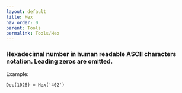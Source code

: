 ```yaml
---
layout: default
title: Hex
nav_order: 0
parent: Tools
permalink: Tools/Hex
---
```


### Hexadecimal number in human readable ASCII characters notation. Leading zeros are omitted.

Example:
```
Dec(1026) = Hex('402')
```
